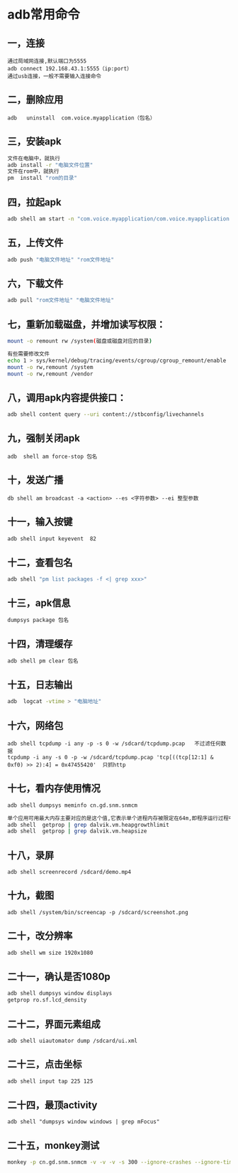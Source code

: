 # adb常用命令

## 一，连接

```shell
通过局域网连接,默认端口为5555 
adb connect 192.168.43.1:5555（ip:port）
通过usb连接，一般不需要输入连接命令
```

## 二，删除应用

```
adb   uninstall  com.voice.myapplication（包名）
```

## 三，安装apk

```sh
文件在电脑中，就执行
adb install -r "电脑文件位置"
文件在rom中，就执行
pm  install "rom的目录"
```

## 四，拉起apk

```sh
adb shell am start -n "com.voice.myapplication/com.voice.myapplication.MainActivity" (包名/类名)
```

## 五，上传文件

```sh
adb push "电脑文件地址" "rom文件地址"
```

## 六，下载文件

```sh
adb pull "rom文件地址" "电脑文件地址"
```

## 七，重新加载磁盘，并增加读写权限：

```sh
mount -o remount rw /system(磁盘或磁盘对应的目录)

有些需要修改文件
echo 1 > sys/kernel/debug/tracing/events/cgroup/cgroup_remount/enable
mount -o rw,remount /system
mount -o rw,remount /vendor
```

## 八，调用apk内容提供接口：

```sh
adb shell content query --uri content://stbconfig/livechannels
```

## 九，强制关闭apk

```shell
adb  shell am force-stop 包名
```

## 十，发送广播

```
db shell am broadcast -a <action> --es <字符参数> --ei 整型参数
```

## 十一，输入按键

```sh
adb shell input keyevent  82 
```

## 十二，查看包名

```sh
adb shell "pm list packages -f <| grep xxx>" 
```

## 十三，apk信息

```sh
dumpsys package 包名
```

## 十四，清理缓存

```sh
adb shell pm clear 包名
```

## 十五，日志输出

```sh
adb  logcat -vtime > "电脑地址"
```

## 十六，网络包

```
adb shell tcpdump -i any -p -s 0 -w /sdcard/tcpdump.pcap   不过滤任何数据
tcpdump -i any -s 0 -p -w /sdcard/tcpdump.pcap 'tcp[((tcp[12:1] & 0xf0) >> 2):4] = 0x47455420'  只抓http
```

## 十七，看内存使用情况

```sh
adb shell dumpsys meminfo cn.gd.snm.snmcm

单个应用可用最大内存主要对应的是这个值,它表示单个进程内存被限定在64m,即程序运行过程中实际只能使用64m内存，超出就会报OOM。（仅仅针对dalvik堆，不包括native堆）
adb shell  getprop | grep dalvik.vm.heapgrowthlimit 
adb shell  getprop | grep dalvik.vm.heapsize  
```

## 十八，录屏

```
adb shell screenrecord /sdcard/demo.mp4
```

## 十九，截图

```
adb shell /system/bin/screencap -p /sdcard/screenshot.png
```

## 二十，改分辨率

```sh
adb shell wm size 1920x1080
```

## 二十一，确认是否1080p

```sh
adb shell dumpsys window displays
getprop ro.sf.lcd_density
```

## 二十二，界面元素组成

```
adb shell uiautomator dump /sdcard/ui.xml
```

## 二十三，点击坐标

```sh
adb shell input tap 225 125
```

## 二十四，最顶activity

```
adb shell "dumpsys window windows | grep mFocus"
```

## 二十五，monkey测试

```sh
monkey -p cn.gd.snm.snmcm -v -v -v -s 300 --ignore-crashes --ignore-timeouts --ignore-security-exceptions --kill-process-after-error --pct-trackball 0 --pct-touch 0 --pct-motion 0 --pct-anyevent 0 --pct-flip 0 --pct-pinchzoom 0 --throttle 200 1200000
```

